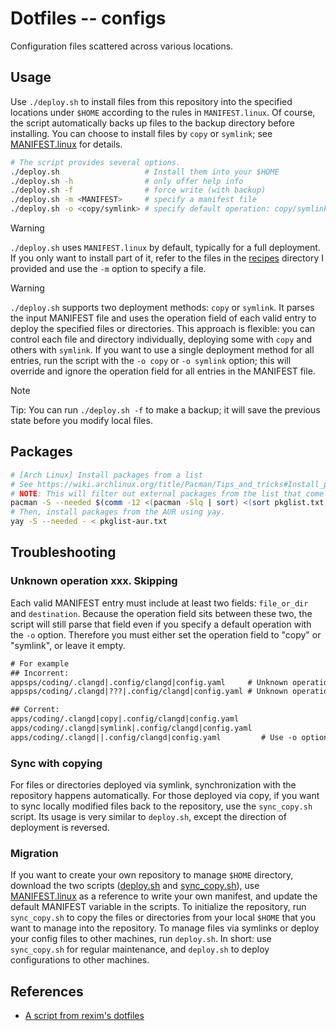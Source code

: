 # Dotfiles -- configs

Configuration files scattered across various locations.

## Usage

Use `./deploy.sh` to install files from this repository into the specified locations under `$HOME` according to the rules in `MANIFEST.linux`.
Of course, the script automatically backs up files to the backup directory before installing.
You can choose to install files by `copy` or `symlink`; see [MANIFEST.linux](./MANIFEST.linux) for details.

```sh
# The script provides several options.
./deploy.sh                   # Install them into your $HOME
./deploy.sh -h                # only offer help info
./deploy.sh -f                # force write (with backup)
./deploy.sh -m <MANIFEST>     # specify a manifest file
./deploy.sh -o <copy/symlink> # specify default operation: copy/symlink

```

> [!WARNING]
> `./deploy.sh` uses `MANIFEST.linux` by default, typically for a full deployment. If you only want to install part of it,
> refer to the files in the [recipes](./recipes/) directory I provided and use the `-m` option to specify a file.

> [!WARNING]
> `./deploy.sh` supports two deployment methods: `copy` or `symlink`. It parses the input MANIFEST file and uses the operation field
> of each valid entry to deploy the specified files or directories. This approach is flexible: you can control each file and
> directory individually, deploying some with `copy` and others with `symlink`.
> If you want to use a single deployment method for all entries, run the script with the `-o copy` or `-o symlink` option;
> this will override and ignore the operation field for all entries in the MANIFEST file.

> [!NOTE]
> Tip: You can run `./deploy.sh -f` to make a backup; it will save the previous state before you modify local files.

## Packages

```sh
# [Arch Linux] Install packages from a list
# See https://wiki.archlinux.org/title/Pacman/Tips_and_tricks#Install_packages_from_a_list
# NOTE: This will filter out external packages from the list that come from the AUR or are installed locally.
pacman -S --needed $(comm -12 <(pacman -Slq | sort) <(sort pkglist.txt))
# Then, install packages from the AUR using yay.
yay -S --needed - < pkglist-aur.txt
```

## Troubleshooting

### Unknown operation xxx. Skipping

Each valid MANIFEST entry must include at least two fields: `file_or_dir` and `destination`. Because the operation field sits between these two, the script will still parse that field even if you specify a default operation with the `-o` option. Therefore you must either set the operation field to "copy" or "symlink", or leave it empty.

```txt
# For example
## Incorrent:
appsps/coding/.clangd|.config/clangd|config.yaml     # Unknown operation .config/clangd
appsps/coding/.clangd|???|.config/clangd|config.yaml # Unknown operation ???.

## Corrent:
apps/coding/.clangd|copy|.config/clangd|config.yaml
apps/coding/.clangd|symlink|.config/clangd|config.yaml
apps/coding/.clangd||.config/clangd|config.yaml         # Use -o option
```

### Sync with copying

For files or directories deployed via symlink, synchronization with the repository happens automatically. For those deployed via copy, if you want to sync locally modified files back to the repository, use the `sync_copy.sh` script. Its usage is very similar to `deploy.sh`, except the direction of deployment is reversed.

### Migration

If you want to create your own repository to manage `$HOME` directory, download the two scripts ([deploy.sh](./deploy.sh) and [sync_copy.sh](./sync_copy.sh)), use [MANIFEST.linux](./MANIFEST.linux) as a reference to write your own manifest, and update the default MANIFEST variable in the scripts. To initialize the repository, run `sync_copy.sh` to copy the files or directories from your local `$HOME` that you want to manage into the repository. To manage files via symlinks or deploy your config files to other machines, run `deploy.sh`. In short: use `sync_copy.sh` for regular maintenance, and `deploy.sh` to deploy configurations to other machines.

## References

- [A script from rexim's dotfiles](https://github.com/rexim/dotfiles/blob/master/deploy.sh)
